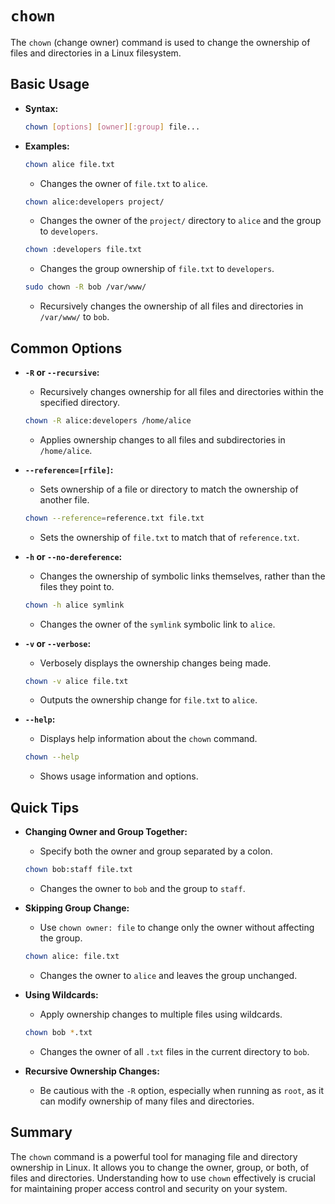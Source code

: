 # `chown`

The `chown` (change owner) command is used to change the ownership of files and directories in a Linux filesystem.

## Basic Usage

- **Syntax:**

  ```sh
  chown [options] [owner][:group] file...
  ```

- **Examples:**

  ```sh
  chown alice file.txt
  ```

  - Changes the owner of `file.txt` to `alice`.

  ```sh
  chown alice:developers project/
  ```

  - Changes the owner of the `project/` directory to `alice` and the group to `developers`.

  ```sh
  chown :developers file.txt
  ```

  - Changes the group ownership of `file.txt` to `developers`.

  ```sh
  sudo chown -R bob /var/www/
  ```

  - Recursively changes the ownership of all files and directories in `/var/www/` to `bob`.

## Common Options

- **`-R` or `--recursive`:**
  - Recursively changes ownership for all files and directories within the specified directory.

  ```sh
  chown -R alice:developers /home/alice
  ```

  - Applies ownership changes to all files and subdirectories in `/home/alice`.

- **`--reference=[rfile]`:**
  - Sets ownership of a file or directory to match the ownership of another file.

  ```sh
  chown --reference=reference.txt file.txt
  ```

  - Sets the ownership of `file.txt` to match that of `reference.txt`.

- **`-h` or `--no-dereference`:**
  - Changes the ownership of symbolic links themselves, rather than the files they point to.

  ```sh
  chown -h alice symlink
  ```

  - Changes the owner of the `symlink` symbolic link to `alice`.

- **`-v` or `--verbose`:**
  - Verbosely displays the ownership changes being made.

  ```sh
  chown -v alice file.txt
  ```

  - Outputs the ownership change for `file.txt` to `alice`.

- **`--help`:**
  - Displays help information about the `chown` command.

  ```sh
  chown --help
  ```

  - Shows usage information and options.

## Quick Tips

- **Changing Owner and Group Together:**
  - Specify both the owner and group separated by a colon.

  ```sh
  chown bob:staff file.txt
  ```

  - Changes the owner to `bob` and the group to `staff`.

- **Skipping Group Change:**
  - Use `chown owner: file` to change only the owner without affecting the group.

  ```sh
  chown alice: file.txt
  ```

  - Changes the owner to `alice` and leaves the group unchanged.

- **Using Wildcards:**
  - Apply ownership changes to multiple files using wildcards.

  ```sh
  chown bob *.txt
  ```

  - Changes the owner of all `.txt` files in the current directory to `bob`.

- **Recursive Ownership Changes:**
  - Be cautious with the `-R` option, especially when running as `root`, as it can modify ownership of many files and directories.

## Summary

The `chown` command is a powerful tool for managing file and directory ownership in Linux. It allows you to change the owner, group, or both, of files and directories. Understanding how to use `chown` effectively is crucial for maintaining proper access control and security on your system.